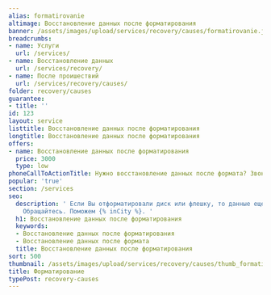 ```yaml
---
alias: formatirovanie
altimage: Восстановление данных после форматирования
banner: /assets/images/upload/services/recovery/causes/formatirovanie.jpg
breadcrumbs:
- name: Услуги
  url: /services/
- name: Восстановление данных
  url: /services/recovery/
- name: После проишествий
  url: /services/recovery/causes/
folder: recovery/causes
guarantee:
- title: ''
id: 123
layout: service
listtitle: Восстановление данных после форматирования
longtitle: Восстановление данных после форматирования
offers:
- name: Восстановление данных после форматирования
  price: 3000
  type: low
phoneCallToActionTitle: Нужно восстановление данных после формата? Звоните!
popular: 'true'
section: /services
seo:
  description: ' Если Вы отформатировали диск или флешку, то данные еще возможно восстановить.
    Обращайтесь. Поможем {% inCity %}. '
  h1: Восстановление данных после форматирования
  keywords:
  - Восстановление данных после форматирования
  - Восстановление данных после формата
  title: Восстановление данных после форматирования
sort: 500
thumbnail: /assets/images/upload/services/recovery/causes/thumb_formatirovanie.jpg
title: Форматирование
typePost: recovery-causes
---
```

